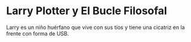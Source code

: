 # Larry Plotter y El Bucle Filosofal

Larry es un niño huérfano que vive con sus tíos y tiene una cicatriz en la frente 
con forma de USB. 
